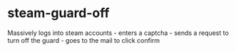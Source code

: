 # steam-guard-off
Massively logs into steam accounts - enters a captcha - sends a request to turn off the guard - goes to the mail to click confirm

